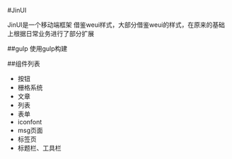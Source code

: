 #JinUI

JinUI是一个移动端框架
借鉴weui样式，大部分借鉴weui的样式，在原来的基础上根据日常业务进行了部分扩展

##gulp
使用gulp构建

##组件列表
* 按钮
* 栅格系统
* 文章
* 列表
* 表单
* iconfont
* msg页面
* 标签页
* 标题栏、工具栏